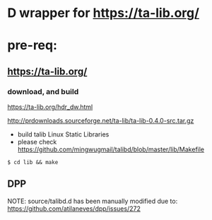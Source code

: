 

# D wrapper for https://ta-lib.org/

# pre-req:
## https://ta-lib.org/
### download, and build

https://ta-lib.org/hdr_dw.html

http://prdownloads.sourceforge.net/ta-lib/ta-lib-0.4.0-src.tar.gz

* build talib Linux Static Libraries
* please check https://github.com/mingwugmail/talibd/blob/master/lib/Makefile
```
$ cd lib && make
```

## DPP
NOTE: source/talibd.d has been manually modified due to: 
https://github.com/atilaneves/dpp/issues/272
